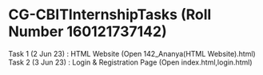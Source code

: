 # CG-CBITInternshipTasks (Roll Number 160121737142)
Task 1 (2 Jun 23) : HTML Website (Open 142_Ananya(HTML Website).html)
<br>
Task 2 (3 Jun 23) : Login & Registration Page (Open index.html,login.html)
